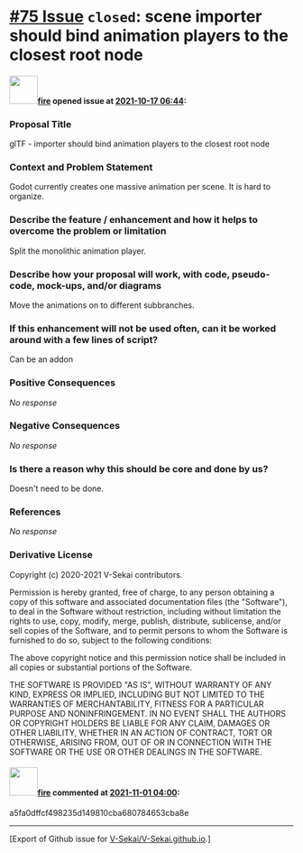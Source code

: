 # [\#75 Issue](https://github.com/V-Sekai/V-Sekai.github.io/issues/75) `closed`: scene importer should bind animation players to the closest root node

#### <img src="https://avatars.githubusercontent.com/u/32321?u=c2e06a3d2b49a467aa907e54aa259516440267cc&v=4" width="50">[fire](https://github.com/fire) opened issue at [2021-10-17 06:44](https://github.com/V-Sekai/V-Sekai.github.io/issues/75):

### Proposal Title

glTF - importer should bind animation players to the closest root node

### Context and Problem Statement

Godot currently creates one massive animation per scene. It is hard to organize.

### Describe the feature / enhancement and how it helps to overcome the problem or limitation

Split the monolithic animation player.

### Describe how your proposal will work, with code, pseudo-code, mock-ups, and/or diagrams

Move the animations on to different subbranches.

### If this enhancement will not be used often, can it be worked around with a few lines of script?

Can be an addon

### Positive Consequences

_No response_

### Negative Consequences

_No response_

### Is there a reason why this should be core and done by us?

Doesn't need to be done.

### References

_No response_

### Derivative License

Copyright (c) 2020-2021 V-Sekai contributors.

Permission is hereby granted, free of charge, to any person obtaining a copy
of this software and associated documentation files (the "Software"), to deal
in the Software without restriction, including without limitation the rights
to use, copy, modify, merge, publish, distribute, sublicense, and/or sell
copies of the Software, and to permit persons to whom the Software is
furnished to do so, subject to the following conditions:

The above copyright notice and this permission notice shall be included in all
copies or substantial portions of the Software.

THE SOFTWARE IS PROVIDED "AS IS", WITHOUT WARRANTY OF ANY KIND, EXPRESS OR
IMPLIED, INCLUDING BUT NOT LIMITED TO THE WARRANTIES OF MERCHANTABILITY,
FITNESS FOR A PARTICULAR PURPOSE AND NONINFRINGEMENT. IN NO EVENT SHALL THE
AUTHORS OR COPYRIGHT HOLDERS BE LIABLE FOR ANY CLAIM, DAMAGES OR OTHER
LIABILITY, WHETHER IN AN ACTION OF CONTRACT, TORT OR OTHERWISE, ARISING FROM,
OUT OF OR IN CONNECTION WITH THE SOFTWARE OR THE USE OR OTHER DEALINGS IN THE
SOFTWARE.


#### <img src="https://avatars.githubusercontent.com/u/32321?u=c2e06a3d2b49a467aa907e54aa259516440267cc&v=4" width="50">[fire](https://github.com/fire) commented at [2021-11-01 04:00](https://github.com/V-Sekai/V-Sekai.github.io/issues/75#issuecomment-955906399):

a5fa0dffcf498235d149810cba680784653cba8e


-------------------------------------------------------------------------------



[Export of Github issue for [V-Sekai/V-Sekai.github.io](https://github.com/V-Sekai/V-Sekai.github.io).]
